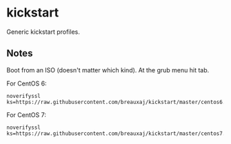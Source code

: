 kickstart
=========

Generic kickstart profiles.

Notes
-----

Boot from an ISO (doesn't matter which kind). At the grub menu hit tab.

For CentOS 6:

```
noverifyssl ks=https://raw.githubusercontent.com/breauxaj/kickstart/master/centos6.ks
```

For CentOS 7:

```
noverifyssl ks=https://raw.githubusercontent.com/breauxaj/kickstart/master/centos7.ks
```

